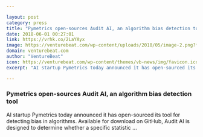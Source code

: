 ```yaml
---

layout: post
category: press
title: "Pymetrics open-sources Audit AI, an algorithm bias detection tool"
date: 2018-06-01 00:27:01
link: https://vrhk.co/2LaYAyx
image: https://venturebeat.com/wp-content/uploads/2018/05/image-2.png?fit=2002%2C1486&strip=all
domain: venturebeat.com
author: "VentureBeat"
icon: https://venturebeat.com/wp-content/themes/vb-news/img/favicon.ico
excerpt: "AI startup Pymetrics today announced it has open-sourced its tool for detecting bias in algorithms. Available for download on GitHub, Audit AI is designed to determine whether a specific statistic …"

---
```


### Pymetrics open-sources Audit AI, an algorithm bias detection tool

AI startup Pymetrics today announced it has open-sourced its tool for detecting bias in algorithms. Available for download on GitHub, Audit AI is designed to determine whether a specific statistic …